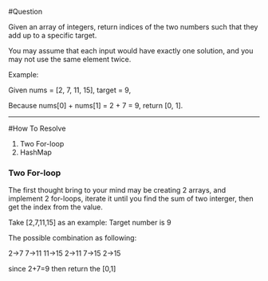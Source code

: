 #Question

Given an array of integers, return indices of the two numbers such that they add up to a specific target.

You may assume that each input would have exactly one solution, and you may not use the same element twice.

Example:

Given nums = [2, 7, 11, 15], target = 9,

Because nums[0] + nums[1] = 2 + 7 = 9,
return [0, 1].

***

#How To Resolve

1. Two For-loop 
2. HashMap

### Two For-loop
The first thought bring to your mind may be creating 2 arrays, and implement 2 for-loops, iterate it until you find the sum of two interger, then get the index from the value.

Take [2,7,11,15] as an example:
Target number is 9

The possible combination as following:

2->7  7->11 11->15
2->11 7->15
2->15

since 2+7=9 then return the [0,1]
